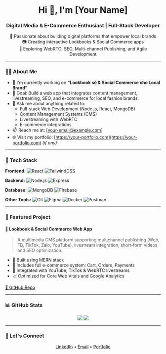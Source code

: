 <h1 align="center">Hi 👋, I'm [Your Name]</h1>
<h3 align="center">Digital Media & E-Commerce Enthusiast | Full-Stack Developer</h3>

<p align="center">
  🌟 Passionate about building digital platforms that empower local brands<br>
  📷 Creating interactive Lookbooks & Social Commerce apps<br>
  🚀 Exploring WebRTC, SEO, Multi-channel Publishing, and Agile Development
</p>

---

### 👨‍💻 About Me

- 🔭 I'm currently working on **"Lookbook số & Social Commerce cho Local Brand"**
- 🎯 Goal: Build a web app that integrates content management, livestreaming, SEO, and e-commerce for local fashion brands.
- 💬 Ask me about anything related to:
  - Full-stack Web Development (Node.js, React, MongoDB)
  - Content Management Systems (CMS)
  - Livestreaming with WebRTC
  - E-commerce integrations
- 📫 Reach me at: [your-email@example.com]
- 🌐 Visit my portfolio: [https://your-portfolio.com](https://your-portfolio.com) *(if any)*

---

### 🚀 Tech Stack

**Frontend:**
![React](https://img.shields.io/badge/React-20232A?style=flat&logo=react)
![TailwindCSS](https://img.shields.io/badge/Tailwind-38B2AC?style=flat&logo=tailwind-css)

**Backend:**
![Node.js](https://img.shields.io/badge/Node.js-339933?style=flat&logo=node.js)
![Express](https://img.shields.io/badge/Express-000000?style=flat&logo=express)

**Database:**
![MongoDB](https://img.shields.io/badge/MongoDB-4DB33D?style=flat&logo=mongodb)
![Firebase](https://img.shields.io/badge/Firebase-FFCA28?style=flat&logo=firebase)

**Other Tools:**
![Git](https://img.shields.io/badge/Git-F05032?style=flat&logo=git)
![Figma](https://img.shields.io/badge/Figma-F24E1E?style=flat&logo=figma)
![Docker](https://img.shields.io/badge/Docker-2496ED?style=flat&logo=docker)
![Postman](https://img.shields.io/badge/Postman-FF6C37?style=flat&logo=postman)

---

### 📌 Featured Project

#### 🔗 Lookbook & Social Commerce Web App
> A multimedia CMS platform supporting multichannel publishing (Web, FB, TikTok, Zalo, YouTube), livestream integration, short-form videos, and SEO optimization.

- 🧱 Built using MERN stack
- 🛒 Includes full e-commerce system: Cart, Orders, Payments
- 🎥 Integrated with YouTube, TikTok & WebRTC livestreams
- 📈 Optimized for Core Web Vitals and Google Analytics

[🔗 GitHub Repo](https://github.com/your-username/lookbook-project)

---

### 📊 GitHub Stats

<p align="center">
  <img src="https://github-readme-stats.vercel.app/api?username=your-username&show_icons=true&theme=tokyonight" />
  <img src="https://github-readme-stats.vercel.app/api/top-langs/?username=your-username&layout=compact&theme=tokyonight" />
</p>

---

### 🤝 Let's Connect

<p align="center">
  <a href="https://linkedin.com/in/your-linkedin" target="_blank">LinkedIn</a> •
  <a href="mailto:your-email@example.com">Email</a> •
  <a href="https://your-portfolio.com">Portfolio</a>
</p>

